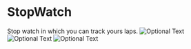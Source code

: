 # StopWatch
Stop watch in which you can track yours laps.
![Optional Text](../master/initialState.png)
![Optional Text](../master/runningState.png)
![Optional Text](../master/pauseState.png)

